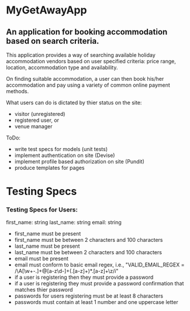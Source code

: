 # MyGetAwayApp

## An application for booking accommodation based on search criteria.

This application provides a way of searching available holiday accommodation vendors
based on user specified criteria: price range, location, accommodation type and availability.

On finding suitable accommodation, a user can then book his/her accommodation and pay using
a variety of common online payment methods.

What users can do is dictated by thier status on the site:
- visitor (unregistered)
- registered user, or
- venue manager

ToDo:

* write test specs for models (unit tests)
* implement authentication on site (Devise)
* implement profile based authorization on site (Pundit)
* produce templates for pages  

# Testing Specs

### Testing Specs for Users:
first_name: string
last_name: string
email: string

- first_name must be present
- first_name must be between 2 characters and 100 characters
- last_name must be present
- last_name must be between 2 characters and 100 characters
- email must be present
- email must conform to basic email regex, i.e., "VALID_EMAIL_REGEX = /\A[\w+\-.]+@[a-z\d\-]+(\.[a-z]+)*\.[a-z]+\z/i"
- if a user is registering then they must provide a password
- if a user is registering they must provide a password confirmation that matches thier password
- passwords for users registering must be at least 8 characters
- passwords must contain at least 1 number and one uppercase letter
